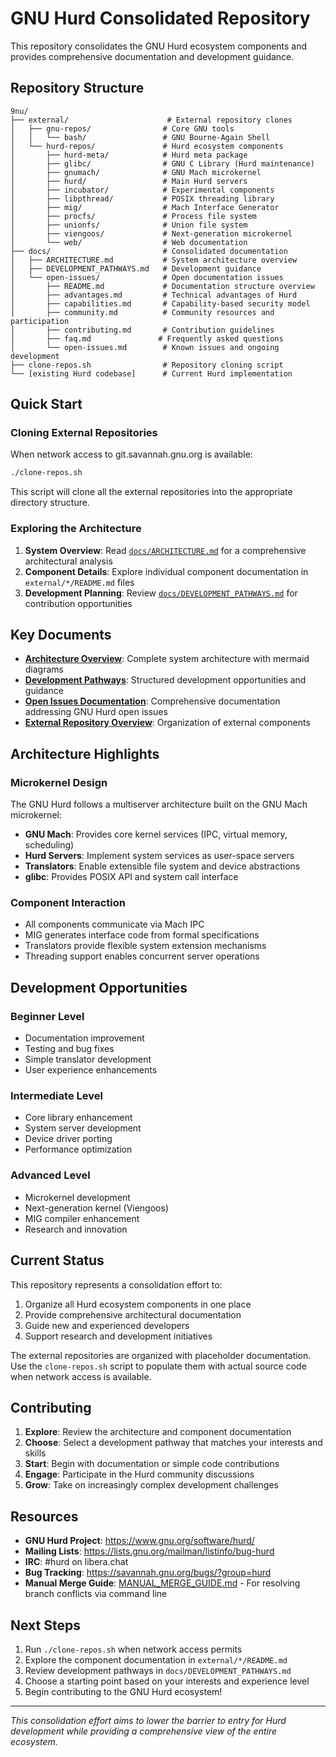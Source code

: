 # GNU Hurd Consolidated Repository

This repository consolidates the GNU Hurd ecosystem components and provides comprehensive documentation and development guidance.

## Repository Structure

```
9nu/
├── external/                      # External repository clones
│   ├── gnu-repos/                # Core GNU tools
│   │   └── bash/                 # GNU Bourne-Again Shell
│   └── hurd-repos/               # Hurd ecosystem components
│       ├── hurd-meta/            # Hurd meta package
│       ├── glibc/                # GNU C Library (Hurd maintenance)
│       ├── gnumach/              # GNU Mach microkernel
│       ├── hurd/                 # Main Hurd servers
│       ├── incubator/            # Experimental components
│       ├── libpthread/           # POSIX threading library
│       ├── mig/                  # Mach Interface Generator
│       ├── procfs/               # Process file system
│       ├── unionfs/              # Union file system
│       ├── viengoos/             # Next-generation microkernel
│       └── web/                  # Web documentation
├── docs/                         # Consolidated documentation
│   ├── ARCHITECTURE.md           # System architecture overview
│   ├── DEVELOPMENT_PATHWAYS.md   # Development guidance
│   └── open-issues/              # Open documentation issues
│       ├── README.md             # Documentation structure overview
│       ├── advantages.md         # Technical advantages of Hurd
│       ├── capabilities.md       # Capability-based security model
│       ├── community.md          # Community resources and participation
│       ├── contributing.md       # Contribution guidelines
│       ├── faq.md               # Frequently asked questions
│       └── open-issues.md        # Known issues and ongoing development
├── clone-repos.sh                # Repository cloning script
└── [existing Hurd codebase]      # Current Hurd implementation
```

## Quick Start

### Cloning External Repositories

When network access to git.savannah.gnu.org is available:

```bash
./clone-repos.sh
```

This script will clone all the external repositories into the appropriate directory structure.

### Exploring the Architecture

1. **System Overview**: Read [`docs/ARCHITECTURE.md`](docs/ARCHITECTURE.md) for a comprehensive architectural analysis
2. **Component Details**: Explore individual component documentation in `external/*/README.md` files
3. **Development Planning**: Review [`docs/DEVELOPMENT_PATHWAYS.md`](docs/DEVELOPMENT_PATHWAYS.md) for contribution opportunities

## Key Documents

- **[Architecture Overview](docs/ARCHITECTURE.md)**: Complete system architecture with mermaid diagrams
- **[Development Pathways](docs/DEVELOPMENT_PATHWAYS.md)**: Structured development opportunities and guidance
- **[Open Issues Documentation](docs/open-issues/README.md)**: Comprehensive documentation addressing GNU Hurd open issues
- **[External Repository Overview](external/README.md)**: Organization of external components

## Architecture Highlights

### Microkernel Design
The GNU Hurd follows a multiserver architecture built on the GNU Mach microkernel:

- **GNU Mach**: Provides core kernel services (IPC, virtual memory, scheduling)
- **Hurd Servers**: Implement system services as user-space servers
- **Translators**: Enable extensible file system and device abstractions
- **glibc**: Provides POSIX API and system call interface

### Component Interaction
- All components communicate via Mach IPC
- MIG generates interface code from formal specifications
- Translators provide flexible system extension mechanisms
- Threading support enables concurrent server operations

## Development Opportunities

### Beginner Level
- Documentation improvement
- Testing and bug fixes
- Simple translator development
- User experience enhancements

### Intermediate Level
- Core library enhancement
- System server development
- Device driver porting
- Performance optimization

### Advanced Level
- Microkernel development
- Next-generation kernel (Viengoos)
- MIG compiler enhancement
- Research and innovation

## Current Status

This repository represents a consolidation effort to:
1. Organize all Hurd ecosystem components in one place
2. Provide comprehensive architectural documentation
3. Guide new and experienced developers
4. Support research and development initiatives

The external repositories are organized with placeholder documentation. Use the `clone-repos.sh` script to populate them with actual source code when network access is available.

## Contributing

1. **Explore**: Review the architecture and component documentation
2. **Choose**: Select a development pathway that matches your interests and skills
3. **Start**: Begin with documentation or simple code contributions
4. **Engage**: Participate in the Hurd community discussions
5. **Grow**: Take on increasingly complex development challenges

## Resources

- **GNU Hurd Project**: https://www.gnu.org/software/hurd/
- **Mailing Lists**: https://lists.gnu.org/mailman/listinfo/bug-hurd
- **IRC**: #hurd on libera.chat
- **Bug Tracking**: https://savannah.gnu.org/bugs/?group=hurd
- **Manual Merge Guide**: [MANUAL_MERGE_GUIDE.md](MANUAL_MERGE_GUIDE.md) - For resolving branch conflicts via command line

## Next Steps

1. Run `./clone-repos.sh` when network access permits
2. Explore the component documentation in `external/*/README.md`
3. Review development pathways in `docs/DEVELOPMENT_PATHWAYS.md`
4. Choose a starting point based on your interests and experience level
5. Begin contributing to the GNU Hurd ecosystem!

---

*This consolidation effort aims to lower the barrier to entry for Hurd development while providing a comprehensive view of the entire ecosystem.*